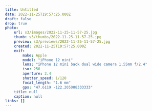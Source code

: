 ```yaml
---
title: Untitled
date: 2022-11-25T19:57:25.000Z
draft: false
drop: true
photo:
    url: s3/images/2022-11-25-11-57-25.jpg
    thumb: s3/thumbs/2022-11-25-11-57-25.jpg
    preview: s3/previews/2022-11-25-11-57-25.jpg
    created: 2022-11-25T19:57:25.000Z
    exif:
        make: Apple
        model: "iPhone 12 mini"
        lens: "iPhone 12 mini back dual wide camera 1.55mm f/2.4"
        iso: 250
        aperture: 2.4
        shutter_speed: 1/120
        focal_length: "1.6 mm"
        gps: "47.6119 -122.205008333333"
    title: null
    caption: null
links: []
---
```

